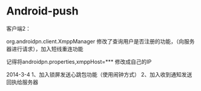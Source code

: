 Android-push
============
客户端2：

org.androidpn.client.XmppManager 修改了查询用户是否注册的功能，（向服务器进行请求），加入短线重连功能 

记得将androidpn.properties,xmppHost=***   修改成自己的IP

2014-3-4
1、加入锁屏发送心跳包功能（使用闹钟方式）
2、加入收到通知发送回执给服务器



